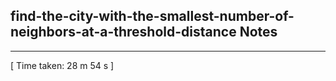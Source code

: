 <h2>find-the-city-with-the-smallest-number-of-neighbors-at-a-threshold-distance Notes</h2><hr>[ Time taken: 28 m 54 s ]